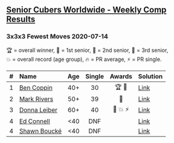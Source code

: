 <style>table {white-space: nowrap;}</style>

## [Senior Cubers Worldwide - Weekly Comp Results](/scw-comp/results/)
### 3x3x3 Fewest Moves 2020-07-14

<span style="white-space: nowrap;">🏆 = overall winner</span>, <span style="white-space: nowrap;">🥇 = 1st senior</span>, <span style="white-space: nowrap;">🥈 = 2nd senior</span>, <span style="white-space: nowrap;">🥉 = 3rd senior</span>, <span style="white-space: nowrap;">💥 = overall record (age group)</span>, <span style="white-space: nowrap;">🔥 = PR average</span>, <span style="white-space: nowrap;">⚡ = PR single</span>.

| # | Name | Age | Single | Awards | Solution |
| :--: | :-- | :--: | :--: | :--: | :-- |
| 1 | [Ben Coppin](../../persons/ben_coppin/333fm.md) | 40+ | 30 | 🏆 🥇 | [Link](https://www.facebook.com/events/1103134150080209/permalink/1105435803183377) |
| 2 | [Mark Rivers](../../persons/mark_rivers/333fm.md) | 50+ | 39 | 🥈 | [Link](https://www.facebook.com/events/1103134150080209/permalink/1107813599612264) |
| 3 | [Donna Leiber](../../persons/donna_leiber/333fm.md) | 60+ | 40 | 🥉 💥 ⚡ | [Link](https://www.facebook.com/events/1103134150080209/permalink/1104353729958251) |
| 4 | [Ed Connell](../../persons/ed_connell/333fm.md) | <40 | DNF |  | [Link](https://www.facebook.com/events/1103134150080209/permalink/1107231416337149) |
| 4 | [Shawn Boucké](../../persons/shawn_boucke/333fm.md) | <40 | DNF |  | [Link](https://www.facebook.com/events/1103134150080209/permalink/1106994676360823) |

<!-- Global site tag (gtag.js) - Google Analytics -->
<script async src="https://www.googletagmanager.com/gtag/js?id=UA-86348435-3"></script>
<script>window.dataLayer = window.dataLayer || []; function gtag() {dataLayer.push(arguments);} gtag('js', new Date()); gtag('config', 'UA-86348435-3');</script>
